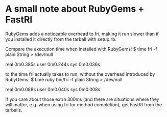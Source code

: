 A small note about RubyGems + FastRI
====================================
RubyGems adds a noticeable overhead to fri, making it run slower than if you
installed it directly from the tarball with setup.rb.

Compare the execution time when installed with RubyGems:
  $ time fri -f plain String > /dev/null

  real  0m0.385s
  user  0m0.244s
  sys   0m0.036s

to the time fri actually takes to run, without the overhead introduced by
RubyGems:
  $ time ruby bin/fri -f plain String > /dev/null

  real  0m0.088s
  user  0m0.040s
  sys   0m0.008s

If you care about those extra 300ms (and there are situations where they will
matter, e.g. when using fri for method completion), get FastRI from the
tarballs.
